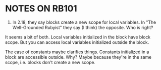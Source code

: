 # NOTES ON RB101

1. In 2.18, they say blocks create a new scope for local variables. In "The Well-Grounded Rubyist" they say (I think) the opposite. Who is right?

It seems a bit of both. Local variables initialized in the block have block scope. But you can access local variables initialized outside the block.

The case of constants maybe clarifies things. Constants initialized in a block are accessible outside. Why? Maybe because they're in the same scope, i.e. blocks don't create a new scope.